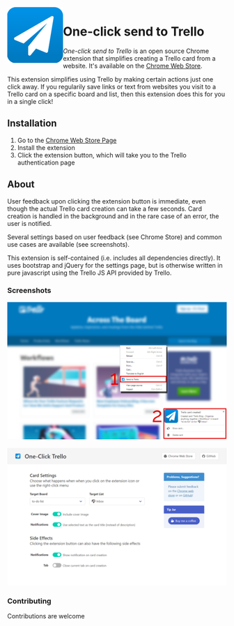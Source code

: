 <img align="left" height=128 src="src/icons/icon256.png">

# One-click send to Trello

*One-click send to Trello* is an open source Chrome extension that simplifies creating a Trello card from a website. It's available on the [Chrome Web Store](https://chrome.google.com/webstore/detail/one-click-send-to-trello/khhjgfllkgcfhhgocmiaknngnjncdbjm). 

This extension simplifies using Trello by making certain actions just one click away. If you regularily save links or text from websites you visit to a Trello card on a specific board and list, then this extension does this for you in a single click!

## Installation

1. Go to the [Chrome Web Store Page](https://chrome.google.com/webstore/detail/one-click-send-to-trello/khhjgfllkgcfhhgocmiaknngnjncdbjm)
2. Install the extension
3. Click the extension button, which will take you to the Trello authentication page

## About

User feedback upon clicking the extension button is immediate, even though the actual Trello card creation can take a few seconds. Card creation is handled in the background and in the rare case of an error, the user is notified.

Several settings based on user feedback (see Chrome Store) and common use cases are available (see screenshots).

This extension is self-contained (i.e. includes all dependencies directly). It uses bootstrap and jQuery for the settings page, but is otherwise written in pure javascript using the Trello JS API provided by Trello.


### Screenshots

<p align="center">
  <img src="assets/screenshot_usage.png"> 
  <br><br>
  <img src="assets/screenshot_settings.png"> 
</p>


### Contributing

Contributions are welcome
